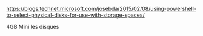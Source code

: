 <https://blogs.technet.microsoft.com/josebda/2015/02/08/using-powershell-to-select-physical-disks-for-use-with-storage-spaces/>

4GB Mini les disques
